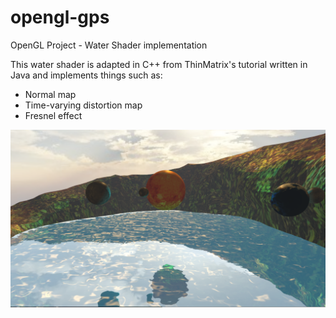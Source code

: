 # opengl-gps
OpenGL Project - Water Shader implementation

This water shader is adapted in C++ from ThinMatrix's tutorial written in Java and implements things such as:
* Normal map
* Time-varying distortion map
* Fresnel effect

![Photo](opengl.PNG)
